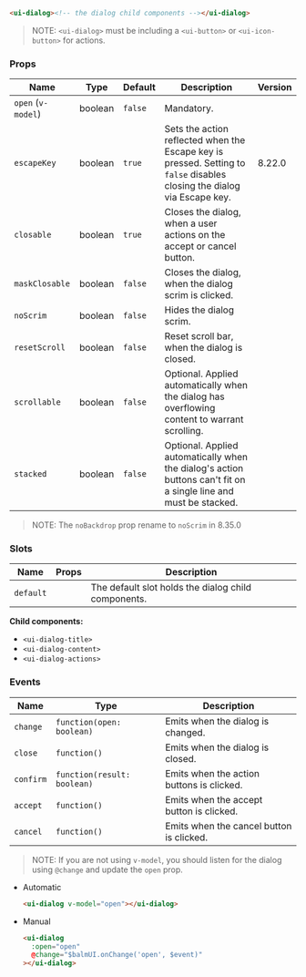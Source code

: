 ```html
<ui-dialog><!-- the dialog child components --></ui-dialog>
```

> NOTE: `<ui-dialog>` must be including a `<ui-button>` or `<ui-icon-button>` for actions.

### Props

| Name               | Type    | Default | Description                                                                                                              | Version |
| ------------------ | ------- | ------- | ------------------------------------------------------------------------------------------------------------------------ | ------- |
| `open` (`v-model`) | boolean | `false` | Mandatory.                                                                                                               |         |
| `escapeKey`        | boolean | `true`  | Sets the action reflected when the Escape key is pressed. Setting to `false` disables closing the dialog via Escape key. | 8.22.0  |
| `closable`         | boolean | `true`  | Closes the dialog, when a user actions on the accept or cancel button.                                                   |         |
| `maskClosable`     | boolean | `false` | Closes the dialog, when the dialog scrim is clicked.                                                                     |         |
| `noScrim`          | boolean | `false` | Hides the dialog scrim.                                                                                                  |         |
| `resetScroll`      | boolean | `false` | Reset scroll bar, when the dialog is closed.                                                                             |         |
| `scrollable`       | boolean | `false` | Optional. Applied automatically when the dialog has overflowing content to warrant scrolling.                            |         |
| `stacked`          | boolean | `false` | Optional. Applied automatically when the dialog's action buttons can't fit on a single line and must be stacked.         |         |

> NOTE: The `noBackdrop` prop rename to `noScrim` in 8.35.0

### Slots

| Name      | Props | Description                                         |
| --------- | ----- | --------------------------------------------------- |
| `default` |       | The default slot holds the dialog child components. |

**Child components:**

- `<ui-dialog-title>`
- `<ui-dialog-content>`
- `<ui-dialog-actions>`

### Events

| Name      | Type                        | Description                               |
| --------- | --------------------------- | ----------------------------------------- |
| `change`  | `function(open: boolean)`   | Emits when the dialog is changed.         |
| `close`   | `function()`                | Emits when the dialog is closed.          |
| `confirm` | `function(result: boolean)` | Emits when the action buttons is clicked. |
| `accept`  | `function()`                | Emits when the accept button is clicked.  |
| `cancel`  | `function()`                | Emits when the cancel button is clicked.  |

> NOTE: If you are not using `v-model`, you should listen for the dialog using `@change` and update the `open` prop.

- Automatic

  ```html
  <ui-dialog v-model="open"></ui-dialog>
  ```

- Manual

  ```html
  <ui-dialog
    :open="open"
    @change="$balmUI.onChange('open', $event)"
  ></ui-dialog>
  ```
